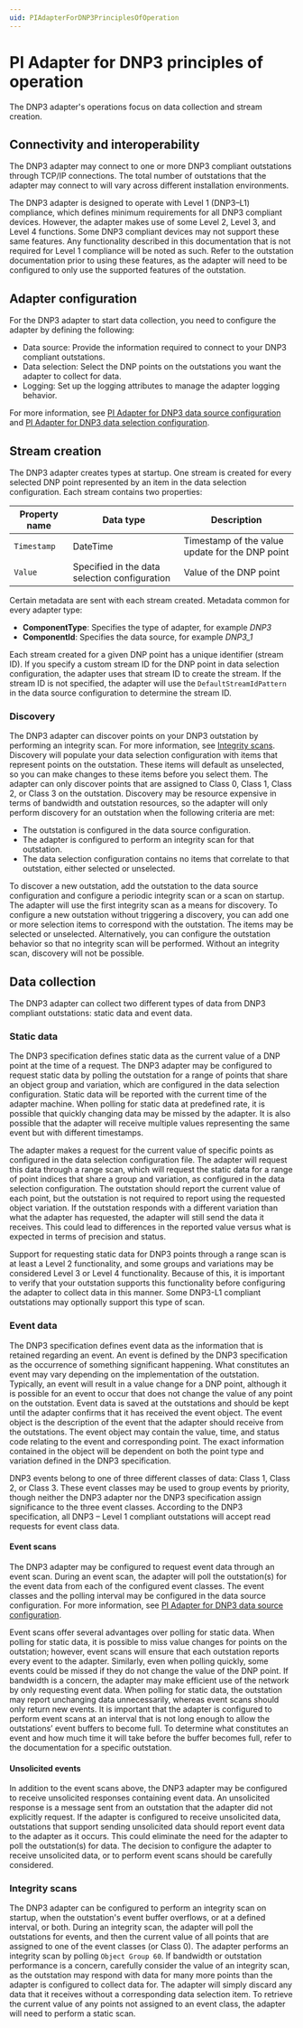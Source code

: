 ```yaml
---
uid: PIAdapterForDNP3PrinciplesOfOperation
---
```


# PI Adapter for DNP3 principles of operation

The DNP3 adapter's operations focus on data collection and stream creation.

## Connectivity and interoperability

The DNP3 adapter may connect to one or more DNP3 compliant outstations through TCP/IP connections. The total number of outstations that the adapter may connect to will vary across different installation environments.  

The DNP3 adapter is designed to operate with Level 1 (DNP3–L1) compliance, which defines minimum requirements for all DNP3 compliant devices. However, the adapter makes use of some Level 2, Level 3, and Level 4 functions. Some DNP3 compliant devices may not support these same features. Any functionality described in this documentation that is not required for Level 1 compliance will be noted as such. Refer to the outstation documentation prior to using these features, as the adapter will need to be configured to only use the supported features of the outstation.  

## Adapter configuration

For the DNP3 adapter to start data collection, you need to configure the adapter by defining the following:

- Data source: Provide the information required to connect to your DNP3 compliant outstations.
- Data selection: Select the DNP points on the outstations you want the adapter to collect for data.
- Logging: Set up the logging attributes to manage the adapter logging behavior.

For more information, see [PI Adapter for DNP3 data source configuration](xref:PIAdapterForDNP3DataSourceConfiguration) and [PI Adapter for DNP3 data selection configuration](xref:PIAdapterForDNP3DataSelectionConfiguration).

## Stream creation

The DNP3 adapter creates types at startup. One stream is created for every selected DNP point represented by an item in the data selection configuration. Each stream contains two properties:

| Property name | Data type | Description
| ------------- | --------- | -----------
| `Timestamp` | DateTime | Timestamp of the value update for the DNP point
| `Value` | Specified in the data selection configuration | Value of the DNP point

Certain metadata are sent with each stream created. Metadata common for every adapter type:

- **ComponentType**: Specifies the type of adapter, for example _DNP3_
- **ComponentId**: Specifies the data source, for example _DNP3_1_

Each stream created for a given DNP point has a unique identifier (stream ID). If you specify a custom stream ID for the DNP point in data selection configuration, the adapter uses that stream ID to create the stream.
If the stream ID is not specified, the adapter will use the `DefaultStreamIdPattern` in the data source configuration to determine the stream ID.

### Discovery

The DNP3 adapter can discover points on your DNP3 outstation by performing an integrity scan. For more information, see [Integrity scans](#integrity-scans).
Discovery will populate your data selection configuration with items that represent points on the outstation. These items will default as unselected, so you can make changes to these items before you select them. The adapter can only discover points that are assigned to Class 0, Class 1, Class 2, or Class 3 on the outstation. Discovery may be resource expensive in terms of bandwidth and outstation resources, so the adapter will only perform discovery for an outstation when the following criteria are met:

- The outstation is configured in the data source configuration.
- The adapter is configured to perform an integrity scan for that outstation.
- The data selection configuration contains no items that correlate to that outstation, either selected or unselected.

To discover a new outstation, add the outstation to the data source configuration and configure a periodic integrity scan or a scan on startup. The adapter will use the first integrity scan as a means for discovery. To configure a new outstation without triggering a discovery, you can add one or more selection items to correspond with the outstation. The items may be selected or unselected. Alternatively, you can configure the outstation behavior so that no integrity scan will be performed. Without an integrity scan, discovery will not be possible.

## Data collection

The DNP3 adapter can collect two different types of data from DNP3 compliant outstations: static data and event data.

### Static data

The DNP3 specification defines static data as the current value of a DNP point at the time of a request. The DNP3 adapter may be configured to request static data by polling the outstation for a range of points that share an object group and variation, which are configured in the data selection configuration. Static data will be reported with the current time of the adapter machine. When polling for static data at predefined rate, it is possible that quickly changing data may be missed by the adapter. It is also possible that the adapter will receive multiple values representing the same event but with different timestamps.

The adapter makes a request for the current value of specific points as configured in the data selection configuration file. The adapter will request this data through a range scan, which will request the static data for a range of point indices that share a group and variation, as configured in the data selection configuration.
The outstation should report the current value of each point, but the outstation is not required to report using the requested object variation. If the outstation responds with a different variation than what the adapter has requested, the adapter will still send the data it receives. This could lead to differences in the reported value versus what is expected in terms of precision and status.

Support for requesting static data for DNP3 points through a range scan is at least a Level 2 functionality, and some groups and variations may be considered Level 3 or Level 4 functionality. Because of this, it is important to verify that your outstation supports this functionality before configuring the adapter to collect data in this manner. Some DNP3-L1 compliant outstations may optionally support this type of scan.

### Event data

The DNP3 specification defines event data as the information that is retained regarding an event. An event is defined by the DNP3 specification as the occurrence of something significant happening. What constitutes an event may vary depending on the implementation of the outstation. Typically, an event will result in a value change for a DNP point, although it is possible for an event to occur that does not change the value of any point on the outstation. Event data is saved at the outstations and should be kept until the adapter confirms that it has received the event object. The event object is the description of the event that the adapter should receive from the outstations. The event object may contain the value, time, and status code relating to the event and corresponding point. The exact information contained in the object will be dependent on both the point type and variation defined in the DNP3 specification.  

DNP3 events belong to one of three different classes of data: Class 1, Class 2, or Class 3. These event classes may be used to group events by priority, though neither the DNP3 adapter nor the DNP3 specification assign significance to the three event classes. According to the DNP3 specification, all DNP3 – Level 1 compliant outstations will accept read requests for event class data.  

#### Event scans

The DNP3 adapter may be configured to request event data through an event scan. During an event scan, the adapter will poll the outstation(s) for the event data from each of the configured event classes. The event classes and the polling interval may be configured in the data source configuration. For more information, see [PI Adapter for DNP3 data source configuration](xref:PIAdapterForDNP3DataSourceConfiguration#OutstationBehavior-Parameters).

Event scans offer several advantages over polling for static data. When polling for static data, it is possible to miss value changes for points on the outstation; however, event scans will ensure that each outstation reports every event to the adapter. Similarly, even when polling quickly, some events could be missed if they do not change the value of the DNP point. If bandwidth is a concern, the adapter may make efficient use of the network by only requesting event data. When polling for static data, the outstation may report unchanging data unnecessarily, whereas event scans should only return new events. It is important that the adapter is configured to perform event scans at an interval that is not long enough to allow the outstations’ event buffers to become full. To determine what constitutes an event and how much time it will take before the buffer becomes full, refer to the documentation for a specific outstation.

#### Unsolicited events

In addition to the event scans above, the DNP3 adapter may be configured to receive unsolicited responses containing event data. An unsolicited response is a message sent from an outstation that the adapter did not explicitly request. If the adapter is configured to receive unsolicited data, outstations that support sending unsolicited data should report event data to the adapter as it occurs. This could eliminate the need for the adapter to poll the outstation(s) for data. The decision to configure the adapter to receive unsolicited data, or to perform event scans should be carefully considered.  

### Integrity scans

The DNP3 adapter can be configured to perform an integrity scan on startup, when the outstation's event buffer overflows, or at a defined interval, or both. During an integrity scan, the adapter will poll the outstations for events, and then the current value of all points that are assigned to one of the event classes (or Class 0).
The adapter performs an integrity scan by polling `Object Group 60`. If bandwidth or outstation performance is a concern, carefully consider the value of an integrity scan, as the outstation may respond with data for many more points than the adapter is configured to collect data for. The adapter will simply discard any data that it receives without a corresponding data selection item. To retrieve the current value of any points not assigned to an event class, the adapter will need to perform a static scan.
